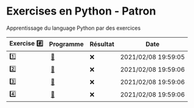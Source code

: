 # Exercises en Python - Patron

Apprentissage du language Python par des exercices

|  Exercise :hash:  |  Programme | Résultat | Date |
|-------------------|------------|----------|------|
| :one: | [:bookmark:](01/programme.py) | :x: | 2021/02/08 19:59:05 |
| :two: | [:bookmark:](02/programme.py) | :x: | 2021/02/08 19:59:06 |
| :three: | [:bookmark:](03/programme.py) | :x: | 2021/02/08 19:59:06 |
| :four: | [:bookmark:](04/programme.py) | :x: | 2021/02/08 19:59:06 |
